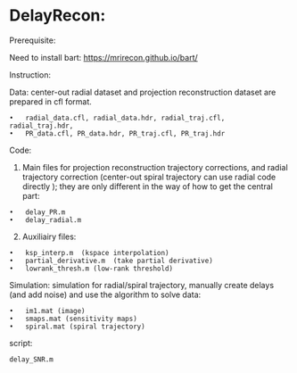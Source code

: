 # DelayRecon: 
Prerequisite:

Need to install bart: https://mrirecon.github.io/bart/

Instruction:

Data: center-out radial dataset and projection reconstruction dataset are prepared in cfl format.

	•	radial_data.cfl, radial_data.hdr, radial_traj.cfl, radial_traj.hdr,
	•	PR_data.cfl, PR_data.hdr, PR_traj.cfl, PR_traj.hdr


Code: 

  1.	Main files for projection reconstruction trajectory corrections, and radial trajectory correction (center-out spiral trajectory can use radial code directly ); they are only different in the way of how to get the central part: 
 
    •	delay_PR.m
    •	delay_radial.m 

  2.  Auxiliairy files: 
  
	•	ksp_interp.m  (kspace interpolation)
	•	partial_derivative.m  (take partial derivative)
	•	lowrank_thresh.m (low-rank threshold)


Simulation:
    simulation for radial/spiral trajectory, manually create delays (and add noise) and use the algorithm to solve
data:

    •	im1.mat (image)
    •	smaps.mat (sensitivity maps)
    •	spiral.mat (spiral trajectory)
  
script: 

	delay_SNR.m
